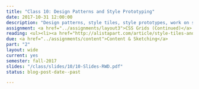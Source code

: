 ```yaml
---
title: "Class 10: Design Patterns and Style Prototyping"
date: 2017-10-31 12:00:00
description: "Design patterns, style tiles, style prototypes, work on style prototypes and static mockups in class"
assignment: <a href="../assignments/layout3">CSS Grids (Continued)</a> and <a href="../assignments/wireframes">Style Tiles, Mockups and Style Prototype</a>
reading: <ul><li><a href="http://alistapart.com/article/style-tiles-and-how-they-work">Style Tiles and How They Work by Samantha Warren</a></li><li><a href="http://seesparkbox.com/foundry/our_new_responsive_design_deliverable_the_style_prototype">Our New Responsive Design Deliverable - The Style Prototype</a></li><li><a href="http://alistapart.com/article/responsive-comping-obtaining-signoff-with-mockups">Responsive Comping - Obtaining Client Feedback Without Mockups by Matt Griffin</a></li><li><a href="http://daverupert.com/2013/04/responsive-deliverables/">Responsive Deliverables by Dave Rupert</a></li><li><a href="http://uxmovement.com/mobile/why-mobile-menus-belong-at-the-bottom-of-the-screen/">In Class: Why Mobile Menus Belong at the Bottom of the Screen</a></li><li><a href="https://www.awwwards.com/brutalism-brutalist-websites.html">Brutalist Websites</a></li><li><a href="https://mozilladevelopers.github.io/playground/02-first-grid/">CSS Grid Your First Grid</a></li></ul>
due: <a href="../assignments/content">Content & Sketching</a>
part: "2"
layout: wide
current: yes
semester: fall-2017
slides: "/class/slides/10/10-Slides-RWD.pdf"
status: blog-post-date--past

---
```


